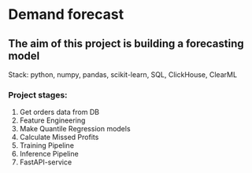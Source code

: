 # Demand forecast
## The aim of this project is building a forecasting model

Stack: python, numpy, pandas, scikit-learn, SQL, ClickHouse, ClearML

### Project stages:
1. Get orders data from DB
2. Feature Engineering
3. Make Quantile Regression models
4. Calculate Missed Profits
5. Training Pipeline
6. Inference Pipeline
7. FastAPI-service
